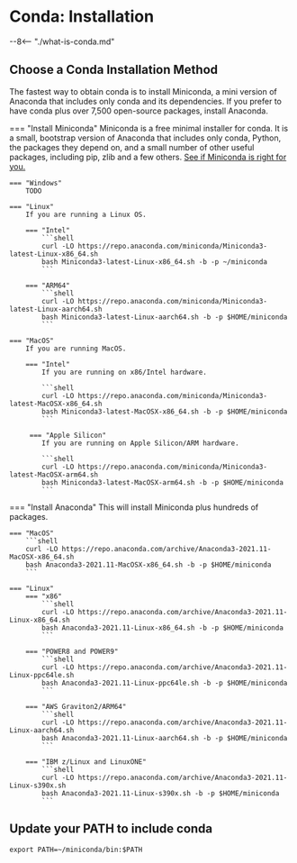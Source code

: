 # Conda: Installation

--8<-- "./what-is-conda.md"

## Choose a Conda Installation Method

The fastest way to obtain conda is to install Miniconda, a mini
version of Anaconda that includes only conda and its dependencies. If
you prefer to have conda plus over 7,500 open-source packages, install
Anaconda.

=== "Install Miniconda"
    Miniconda is a free minimal installer for conda. It is a small, bootstrap version of Anaconda that includes only conda, Python, the packages they depend on, and a small number of other useful packages, including pip, zlib and a few others. [See if Miniconda is right for you.](https://docs.conda.io/projects/conda/en/latest/user-guide/install/download.html#anaconda-or-miniconda)
    
    === "Windows"
        TODO

    === "Linux"
        If you are running a Linux OS.

        === "Intel"
            ```shell
            curl -LO https://repo.anaconda.com/miniconda/Miniconda3-latest-Linux-x86_64.sh
            bash Miniconda3-latest-Linux-x86_64.sh -b -p ~/miniconda
            ```

        === "ARM64"
            ```shell
            curl -LO https://repo.anaconda.com/miniconda/Miniconda3-latest-Linux-aarch64.sh
            bash Miniconda3-latest-Linux-aarch64.sh -b -p $HOME/miniconda
            ```

    === "MacOS"
        If you are running MacOS.

        === "Intel"
            If you are running on x86/Intel hardware.

            ```shell
            curl -LO https://repo.anaconda.com/miniconda/Miniconda3-latest-MacOSX-x86_64.sh
            bash Miniconda3-latest-MacOSX-x86_64.sh -b -p $HOME/miniconda
            ```

         === "Apple Silicon"
            If you are running on Apple Silicon/ARM hardware.

            ```shell
            curl -LO https://repo.anaconda.com/miniconda/Miniconda3-latest-MacOSX-arm64.sh
            bash Miniconda3-latest-MacOSX-arm64.sh -b -p $HOME/miniconda
            ```

=== "Install Anaconda"
    This will install Miniconda plus hundreds of packages.

    === "MacOS"
        ```shell
        curl -LO https://repo.anaconda.com/archive/Anaconda3-2021.11-MacOSX-x86_64.sh
        bash Anaconda3-2021.11-MacOSX-x86_64.sh -b -p $HOME/miniconda
        ```

    === "Linux"
        === "x86"
            ```shell
            curl -LO https://repo.anaconda.com/archive/Anaconda3-2021.11-Linux-x86_64.sh
            bash Anaconda3-2021.11-Linux-x86_64.sh -b -p $HOME/miniconda
            ```

        === "POWER8 and POWER9"
            ```shell
            curl -LO https://repo.anaconda.com/archive/Anaconda3-2021.11-Linux-ppc64le.sh
            bash Anaconda3-2021.11-Linux-ppc64le.sh -b -p $HOME/miniconda
            ```

        === "AWS Graviton2/ARM64"
            ```shell
            curl -LO https://repo.anaconda.com/archive/Anaconda3-2021.11-Linux-aarch64.sh
            bash Anaconda3-2021.11-Linux-aarch64.sh -b -p $HOME/miniconda
            ```

        === "IBM z/Linux and LinuxONE"
            ```shell
            curl -LO https://repo.anaconda.com/archive/Anaconda3-2021.11-Linux-s390x.sh
            bash Anaconda3-2021.11-Linux-s390x.sh -b -p $HOME/miniconda
            ```

## Update your PATH to include conda

```shell
export PATH=~/miniconda/bin:$PATH
```
